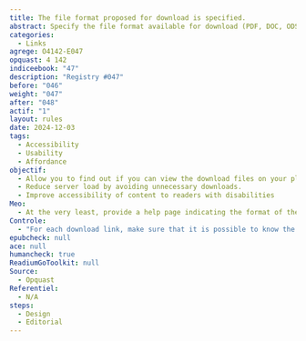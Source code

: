 ```yaml
---
title: The file format proposed for download is specified.
abstract: Specify the file format available for download (PDF, DOC, ODS, ODT, XLS, etc. allows you to anticipate the necessary software to open it on its reading terminal.
categories:
  - Links
agrege: O4142-E047
opquast: 4 142
indiceebook: "47"
description: "Registry #047"
before: "046"
weight: "047"
after: "048"
actif: "1"
layout: rules
date: 2024-12-03
tags:
  - Accessibility
  - Usability
  - Affordance
objectif:
  - Allow you to find out if you can view the download files on your playback terminal.
  - Reduce server load by avoiding unnecessary downloads.
  - Improve accessibility of content to readers with disabilities
Meo:
  - At the very least, provide a help page indicating the format of the proposed files if it is unique. u better, indicate the format for each link to upload a file.
Controle:
  - "For each download link, make sure that it is possible to know the format via&nbsp;: </li><li> some geometric information given in a help page;</li><li> information given in the context of the&nbsp;link: paragraph or list element is included, section title that precedes it, table header associated with that where available;</li><li> the title attribute of the link that restores and completes its libelity;</li><li>information given in the link libelle;</li><li> an icon has an alternative text indicating the format of the file.</li>"
epubcheck: null
ace: null
humancheck: true
ReadiumGoToolkit: null
Source:
  - Opquast
Referentiel:
  - N/A
steps:
  - Design
  - Editorial
---
```


<!-- Imaginez télécharger un fichier en pensant que c'est un PDF, mais découvrir que c'est un DOC et que vous n'avez pas le bon logiciel pour l'ouvrir – c'est comme commander un croissant et recevoir un burrito ! Pour éviter ces surprises, indiquez toujours le format des fichiers en téléchargement. C'est un peu comme mettre des étiquettes sur les étagères d'une bibliothèque : "PDF ici"
    - "DOC là-bas". Cela permet à chacun de savoir à quoi s'attendre et d'avoir les bons outils sous la main. Une petite attention qui fait une grande différence, comme un bon hôte qui s'assure que ses invités sont bien préparés. Alors, faites plaisir à vos utilisateurs et indiquez toujours le format des fichiers en téléchargement ! -->
